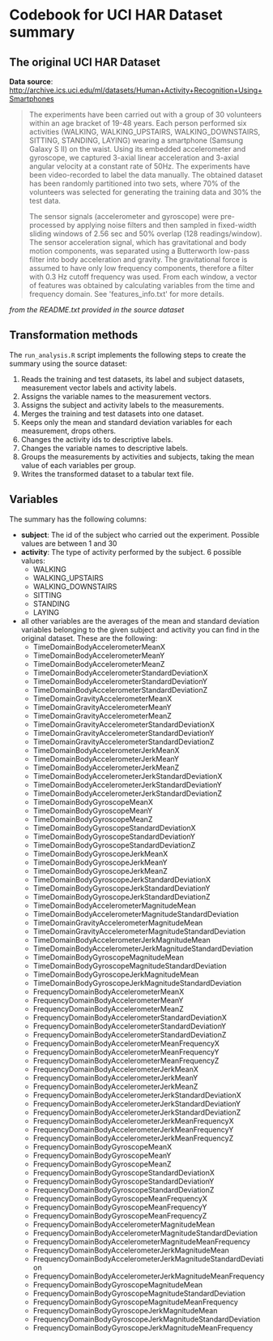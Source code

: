 # Codebook for UCI HAR Dataset summary

## The original UCI HAR Dataset

**Data source**: http://archive.ics.uci.edu/ml/datasets/Human+Activity+Recognition+Using+Smartphones

> The experiments have been carried out with a group of 30 volunteers within an age bracket of 19-48 years. Each person performed six activities (WALKING, WALKING_UPSTAIRS, WALKING_DOWNSTAIRS, SITTING, STANDING, LAYING) wearing a smartphone (Samsung Galaxy S II) on the waist. Using its embedded accelerometer and gyroscope, we captured 3-axial linear acceleration and 3-axial angular velocity at a constant rate of 50Hz. The experiments have been video-recorded to label the data manually. The obtained dataset has been randomly partitioned into two sets, where 70% of the volunteers was selected for generating the training data and 30% the test data.
>
> The sensor signals (accelerometer and gyroscope) were pre-processed by applying noise filters and then sampled in fixed-width sliding windows of 2.56 sec and 50% overlap (128 readings/window). The sensor acceleration signal, which has gravitational and body motion components, was separated using a Butterworth low-pass filter into body acceleration and gravity. The gravitational force is assumed to have only low frequency components, therefore a filter with 0.3 Hz cutoff frequency was used. From each window, a vector of features was obtained by calculating variables from the time and frequency domain. See 'features_info.txt' for more details.

_from the README.txt provided in the source dataset_

## Transformation methods

The ```run_analysis.R``` script implements the following steps to create the summary using the source dataset:

1. Reads the training and test datasets, its label and subject datasets, measurement vector labels and activity labels.
2. Assigns the variable names to the measurement vectors.
3. Assigns the subject and activity labels to the measurements.
4. Merges the training and test datasets into one dataset.
5. Keeps only the mean and standard deviation variables for each measurement, drops others.
6. Changes the activity ids to descriptive labels.
7. Changes the variable names to descriptive labels.
8. Groups the measurements by activities and subjects, taking the mean value of each variables per group.
9. Writes the transformed dataset to a tabular text file.

## Variables

The summary has the following columns:
- **subject**: The id of the subject who carried out the experiment. Possible values are between 1 and 30
- **activity**: The type of activity performed by the subject. 6 possible values:
  - WALKING
  - WALKING_UPSTAIRS
  - WALKING_DOWNSTAIRS
  - SITTING
  - STANDING
  - LAYING
- all other variables are the averages of the mean and standard deviation variables belonging to the given subject and activity you can find in the original dataset. These are the following:
  - TimeDomainBodyAccelerometerMeanX
  - TimeDomainBodyAccelerometerMeanY
  - TimeDomainBodyAccelerometerMeanZ
  - TimeDomainBodyAccelerometerStandardDeviationX
  - TimeDomainBodyAccelerometerStandardDeviationY
  - TimeDomainBodyAccelerometerStandardDeviationZ
  - TimeDomainGravityAccelerometerMeanX
  - TimeDomainGravityAccelerometerMeanY
  - TimeDomainGravityAccelerometerMeanZ
  - TimeDomainGravityAccelerometerStandardDeviationX
  - TimeDomainGravityAccelerometerStandardDeviationY
  - TimeDomainGravityAccelerometerStandardDeviationZ
  - TimeDomainBodyAccelerometerJerkMeanX
  - TimeDomainBodyAccelerometerJerkMeanY
  - TimeDomainBodyAccelerometerJerkMeanZ
  - TimeDomainBodyAccelerometerJerkStandardDeviationX
  - TimeDomainBodyAccelerometerJerkStandardDeviationY
  - TimeDomainBodyAccelerometerJerkStandardDeviationZ
  - TimeDomainBodyGyroscopeMeanX
  - TimeDomainBodyGyroscopeMeanY
  - TimeDomainBodyGyroscopeMeanZ
  - TimeDomainBodyGyroscopeStandardDeviationX
  - TimeDomainBodyGyroscopeStandardDeviationY
  - TimeDomainBodyGyroscopeStandardDeviationZ
  - TimeDomainBodyGyroscopeJerkMeanX
  - TimeDomainBodyGyroscopeJerkMeanY
  - TimeDomainBodyGyroscopeJerkMeanZ
  - TimeDomainBodyGyroscopeJerkStandardDeviationX
  - TimeDomainBodyGyroscopeJerkStandardDeviationY
  - TimeDomainBodyGyroscopeJerkStandardDeviationZ
  - TimeDomainBodyAccelerometerMagnitudeMean
  - TimeDomainBodyAccelerometerMagnitudeStandardDeviation
  - TimeDomainGravityAccelerometerMagnitudeMean
  - TimeDomainGravityAccelerometerMagnitudeStandardDeviation
  - TimeDomainBodyAccelerometerJerkMagnitudeMean
  - TimeDomainBodyAccelerometerJerkMagnitudeStandardDeviation
  - TimeDomainBodyGyroscopeMagnitudeMean
  - TimeDomainBodyGyroscopeMagnitudeStandardDeviation
  - TimeDomainBodyGyroscopeJerkMagnitudeMean
  - TimeDomainBodyGyroscopeJerkMagnitudeStandardDeviation
  - FrequencyDomainBodyAccelerometerMeanX
  - FrequencyDomainBodyAccelerometerMeanY
  - FrequencyDomainBodyAccelerometerMeanZ
  - FrequencyDomainBodyAccelerometerStandardDeviationX
  - FrequencyDomainBodyAccelerometerStandardDeviationY
  - FrequencyDomainBodyAccelerometerStandardDeviationZ
  - FrequencyDomainBodyAccelerometerMeanFrequencyX
  - FrequencyDomainBodyAccelerometerMeanFrequencyY
  - FrequencyDomainBodyAccelerometerMeanFrequencyZ
  - FrequencyDomainBodyAccelerometerJerkMeanX
  - FrequencyDomainBodyAccelerometerJerkMeanY
  - FrequencyDomainBodyAccelerometerJerkMeanZ
  - FrequencyDomainBodyAccelerometerJerkStandardDeviationX
  - FrequencyDomainBodyAccelerometerJerkStandardDeviationY
  - FrequencyDomainBodyAccelerometerJerkStandardDeviationZ
  - FrequencyDomainBodyAccelerometerJerkMeanFrequencyX
  - FrequencyDomainBodyAccelerometerJerkMeanFrequencyY
  - FrequencyDomainBodyAccelerometerJerkMeanFrequencyZ
  - FrequencyDomainBodyGyroscopeMeanX
  - FrequencyDomainBodyGyroscopeMeanY
  - FrequencyDomainBodyGyroscopeMeanZ
  - FrequencyDomainBodyGyroscopeStandardDeviationX
  - FrequencyDomainBodyGyroscopeStandardDeviationY
  - FrequencyDomainBodyGyroscopeStandardDeviationZ
  - FrequencyDomainBodyGyroscopeMeanFrequencyX
  - FrequencyDomainBodyGyroscopeMeanFrequencyY
  - FrequencyDomainBodyGyroscopeMeanFrequencyZ
  - FrequencyDomainBodyAccelerometerMagnitudeMean
  - FrequencyDomainBodyAccelerometerMagnitudeStandardDeviation
  - FrequencyDomainBodyAccelerometerMagnitudeMeanFrequency
  - FrequencyDomainBodyAccelerometerJerkMagnitudeMean
  - FrequencyDomainBodyAccelerometerJerkMagnitudeStandardDeviation
  - FrequencyDomainBodyAccelerometerJerkMagnitudeMeanFrequency
  - FrequencyDomainBodyGyroscopeMagnitudeMean
  - FrequencyDomainBodyGyroscopeMagnitudeStandardDeviation
  - FrequencyDomainBodyGyroscopeMagnitudeMeanFrequency
  - FrequencyDomainBodyGyroscopeJerkMagnitudeMean
  - FrequencyDomainBodyGyroscopeJerkMagnitudeStandardDeviation
  - FrequencyDomainBodyGyroscopeJerkMagnitudeMeanFrequency